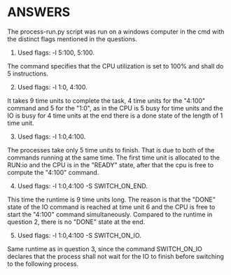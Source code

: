 ANSWERS
=============

The process-run.py script was run on a windows computer in the cmd with the distinct flags mentioned in the questions.

1. Used flags: -l 5:100, 5:100.

The command specifies that the CPU utilization is set to 100% and shall do 5 instructions.

2. Used flags: -l 1:0, 4:100.

It takes 9 time units to complete the task, 4 time units for the "4:100" command and 5 for the "1:0", as in the CPU is 5 busy for time units and the IO is busy for 4 time units at the end there is a done state of the length of 1 time unit.

3. Used flags: -l 1:0,4:100.

The processes take only 5 time units to finish. That is due to both of the commands running at the same time. The first time unit is allocated to the RUN:io and the CPU is in the "READY" state, after that the cpu is free to compute the "4:100" command.

4. Used flags: -l 1:0,4:100 -S SWITCH_ON_END.

This time the runtime is 9 time units long. The reason is that the "DONE" state of the IO command is reached at time unit 6 and the CPU is free to start the "4:100" command simultaneously. Compared to the runtime in question 2, there is no "DONE" state at the end.

5. Used flags: -l 1:0,4:100 -S SWITCH_ON_IO. 

Same runtime as in question 3, since the command SWITCH_ON_IO declares that the process shall not wait for the IO to finish before switching to the following process.
